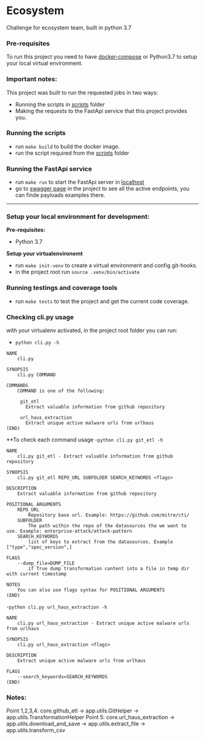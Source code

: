 # Ecosystem
Challenge for ecosystem team, built in python 3.7

### Pre-requisites
To run this project you need to have [docker-compose](https://docs.docker.com/compose/install/) or Python3.7 to setup your local virtual environment.

### Important notes:
This project was built to run the requested jobs in two ways:
- Running the scripts in [scripts](https://github.com/lucasgnavarro/ecosystem-challenge/tree/master/scripts) folder 
- Making the requests to the FastApi service that this project provides you.

### Running the scripts
- run `make build` to build the docker image.
- run the script required from the [scripts](https://github.com/lucasgnavarro/ecosystem-challenge/tree/master/scripts) folder 

### Running the FastApi service
- run `make run` to start the FastApi server in [localhost](http://localhost:8000)
- go to [swagger page](http://localhost:8000/docs) in the project to see all the active endpoints, you can finde payloads examples there.

----
### Setup your local environment for development:
**Pre-requisites:**
- Python 3.7

**Setup your virtualenvironemt**
- run `make init-venv` to create a virtual environment and config git-hooks.
- in the project root run `source .venv/bin/activate`

### Running testings and coverage tools
- run `make tests` to test the project and get the current code coverage.

### Checking cli.py usage
with your virtualenv activated, in the project root folder you can run:
- `python cli.py -h` 
```
NAME
    cli.py

SYNOPSIS
    cli.py COMMAND

COMMANDS
    COMMAND is one of the following:

     git_etl
       Extract valuable information from github repository

     url_haus_extraction
       Extract unique active malware urls from urlhaus
(END)

```
**To check each command usage
-`python cli.py git_etl -h` 
```
NAME
    cli.py git_etl - Extract valuable information from github repository

SYNOPSIS
    cli.py git_etl REPO_URL SUBFOLDER SEARCH_KEYWORDS <flags>

DESCRIPTION
    Extract valuable information from github repository

POSITIONAL ARGUMENTS
    REPO_URL
        Repository base url. Example: https://github.com/mitre/cti/
    SUBFOLDER
        The path within the repo of the datasources tha we want to use. Example: enterprise-attack/attack-pattern
    SEARCH_KEYWORDS
        list of keys to extract from the datasources. Example ["type","spec_version",]

FLAGS
    --dump_file=DUMP_FILE
        if True dump transformation content into a file in temp dir with current timestamp

NOTES
    You can also use flags syntax for POSITIONAL ARGUMENTS
(END)

```

-`python cli.py url_haus_extraction -h`
```
NAME
    cli.py url_haus_extraction - Extract unique active malware urls from urlhaus

SYNOPSIS
    cli.py url_haus_extraction <flags>

DESCRIPTION
    Extract unique active malware urls from urlhaus

FLAGS
    --search_keywords=SEARCH_KEYWORDS
(END)

```

### Notes:
Point 1,2,3,4: core.github_etl 
                        -> app.utils.GitHelper
                        -> app.utils.TransformationHelper 
Point 5: core.url_haus_extraction
                        -> app.utils.download_and_save
                        -> app.utils.extract_file
                        -> app.utils.transform_csv
                                                

